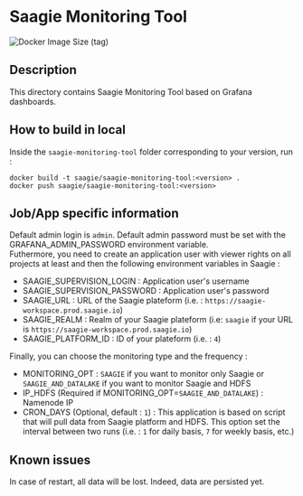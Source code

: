 # Saagie Monitoring Tool

![Docker Image Size (tag)](https://img.shields.io/docker/image-size/saagie/saagie-monitoring-tool/0.2?label=v0.2%20image%20size&style=for-the-badge)

## Description

This directory contains Saagie Monitoring Tool based on Grafana dashboards.

## How to build in local

Inside the `saagie-monitoring-tool` folder corresponding to your version, run :
```
docker build -t saagie/saagie-monitoring-tool:<version> .
docker push saagie/saagie-monitoring-tool:<version>
```

## Job/App specific information

Default admin login is `admin`. Default admin password must be set with the GRAFANA_ADMIN_PASSWORD environment variable.  
Futhermore, you need to create an application user with viewer rights on all projects at least and then the following environment variables in Saagie :

- SAAGIE_SUPERVISION_LOGIN : Application user's username
- SAAGIE_SUPERVISION_PASSWORD : Application user's password
- SAAGIE_URL : URL of the Saagie plateform (i.e. : `https://saagie-workspace.prod.saagie.io`)
- SAAGIE_REALM : Realm of your Saagie plateform (i.e: `saagie` if your URL is `https://saagie-workspace.prod.saagie.io`)
- SAAGIE_PLATFORM_ID : ID of your plateform (i.e. : `4`)

Finally, you can choose the monitoring type and the frequency :

- MONITORING_OPT : `SAAGIE` if you want to monitor only Saagie or `SAAGIE_AND_DATALAKE` if you want to monitor Saagie and HDFS
- IP_HDFS (Required if MONITORING_OPT=`SAAGIE_AND_DATALAKE`) : Namenode IP
- CRON_DAYS (Optional, default : `1`) : This application is based on script that will pull data from Saagie platform and HDFS. This option set the interval between two runs (i.e. : `1` for daily basis, `7` for weekly basis, etc.)

## Known issues

In case of restart, all data will be lost. Indeed, data are persisted yet.
